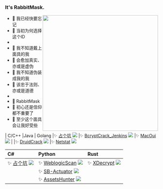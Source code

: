 ### It's RabbitMask.

<img align='right' src="https://github-readme-stats.vercel.app/api?username=rabbitmask&show_icons=true&theme=radical" width="380">

- 🐰 我已经快要忘记
- 🌈 当初为何选择这个ID
- 
- 🐰 我不知道戴上面具的我
- 👻 会愈加真实、亦或是虚伪
- 🐰 我不知道伪装成我的我
- 👻 该忠于法则、亦或是道德
- 
- 🐰 RabbitMask
- 🌈 初心还是信仰都不重要了
- 👻 至少这个面具会让我好受些


| C/C++                                                        |Java                                                         | Golang
|✨ [占个坑](https://github.com/rabbitmask/SB-Actuator) ![](https://img.shields.io/github/stars/rabbitmask/SB-Actuator) |✨ [BcryptCrack_Jenkins](https://github.com/rabbitmask/BcryptCrack_Jenkins) ![](https://img.shields.io/github/stars/rabbitmask/BcryptCrack_Jenkins) |✨ [MacOui](https://github.com/rabbitmask/MacOui) ![](https://img.shields.io/github/stars/rabbitmask/MacOui)
| |✨ [DruidCrack](https://github.com/rabbitmask/DruidCrack) ![](https://img.shields.io/github/stars/rabbitmask/DruidCrack) |✨ [Netstat](https://github.com/rabbitmask/Netstat) ![](https://img.shields.io/github/stars/rabbitmask/Netstat)
 
| C#                                                           |Python                                                        | Rust                                                         |
| :----------------------------------------------------------- | :----------------------------------------------------------- | :----------------------------------------------------------- |
|✨ [占个坑](https://github.com/rabbitmask/SB-Actuator) ![](https://img.shields.io/github/stars/rabbitmask/SB-Actuator) |✨ [WeblogicScan](https://github.com/rabbitmask/WeblogicScan) ![](https://img.shields.io/github/stars/rabbitmask/WeblogicScan) |✨ [XDecrypt](https://github.com/rabbitmask/XDecrypt) ![](https://img.shields.io/github/stars/rabbitmask/XDecrypt)
| |✨ [SB-Actuator](https://github.com/rabbitmask/SB-Actuator) ![](https://img.shields.io/github/stars/rabbitmask/SB-Actuator) |
| |✨ [AssetsHunter](https://github.com/rabbitmask/AssetsHunter) ![](https://img.shields.io/github/stars/rabbitmask/AssetsHunter) |
 
